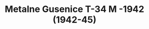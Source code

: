 ---
layout: product
title: "Metalne Gusenice T-34 M -1942 (1942-45)"
price: "3600" 
desc: "Metalne gusenice"
img_path: "/assets/img/AK683.jpg"
brand: "AK"
available: true
special_offer: false
new: false
soon: false
cat: "070000"
subcat: "070200"
subsubcat: "070203"
sifra: "AK683"
popular: false
---